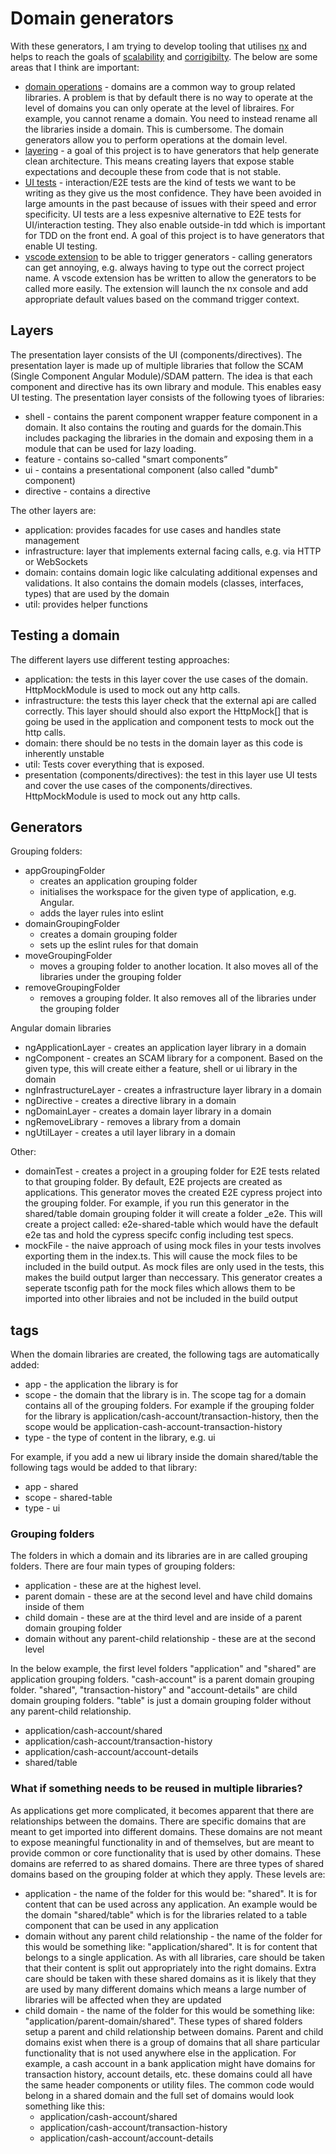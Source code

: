 # Domain generators

With these generators, I am trying to develop tooling that utilises [nx](https://nx.dev/) and helps to reach the goals of [scalability](./documentation/goals/scalability.md) and [corrigibilty](./documentation/goals/corrigibility.md). The below are some areas that I think are important:

- [domain operations](./documentation/stategies.md#domain-operations) - domains are a common way to group related libraries. A problem is that by default there is no way to operate at the level of domains you can only operate at the level of libraires. For example, you cannot rename a domain. You need to instead rename all the libraries inside a domain. This is cumbersome. The domain generators allow you to perform operations at the domain level.
- [layering](./documentation/stategies.md#layering) - a goal of this project is to have generators that help generate clean architecture. This means creating layers that expose stable expectations and decouple these from code that is not stable.
- [UI tests](./documentation/stategies.md#ui-tests) - interaction/E2E tests are the kind of tests we want to be writing as they give us the most confidence. They have been avoided in large amounts in the past because of issues with their speed and error specificity. UI tests are a less expesnive alternative to E2E tests for UI/interaction testing. They also enable outside-in tdd which is important for TDD on the front end. A goal of this project is to have generators that enable UI testing.
- [vscode extension](https://github.com/srleecode/vscode-domain-generators-extension) to be able to trigger generators - calling generators can get annoying, e.g. always having to type out the correct project name. A vscode extension has be written to allow the generators to be called more easily. The extension will launch the nx console and add appropriate default values based on the command trigger context.

## Layers

The presentation layer consists of the UI (components/directives). The presentation layer is made up of multiple libraries that follow the SCAM (Single Component Angular Module)/SDAM pattern. The idea is that each component and directive has its own library and module. This enables easy UI testing. The presentation layer consists of the following tyoes of libraries:

- shell - contains the parent component wrapper feature component in a domain. It also contains the routing and guards for the domain.This includes packaging the libraries in the domain and exposing them in a module that can be used for lazy loading.
- feature - contains so-called "smart components”
- ui - contains a presentational component (also called "dumb" component)
- directive - contains a directive

The other layers are:

- application: provides facades for use cases and handles state management
- infrastructure: layer that implements external facing calls, e.g. via HTTP or WebSockets
- domain: contains domain logic like calculating additional expenses and validations. It also contains the domain models (classes, interfaces, types) that are used by the domain
- util: provides helper functions

## Testing a domain

The different layers use different testing approaches:

- application: the tests in this layer cover the use cases of the domain. HttpMockModule is used to mock out any http calls.
- infrastructure: the tests this layer check that the external api are called correctly. This layer should should also export the HttpMock[] that is going be used in the application and component tests to mock out the http calls.
- domain: there should be no tests in the domain layer as this code is inherently unstable
- util: Tests cover everything that is exposed.
- presentation (components/directives): the test in this layer use UI tests and cover the use cases of the components/directives. HttpMockModule is used to mock out any http calls.

## Generators

Grouping folders:

- appGroupingFolder
  - creates an application grouping folder
  - initialises the workspace for the given type of application, e.g. Angular.
  - adds the layer rules into eslint
- domainGroupingFolder
  - creates a domain grouping folder
  - sets up the eslint rules for that domain
- moveGroupingFolder
  - moves a grouping folder to another location. It also moves all of the libraries under the grouping folder
- removeGroupingFolder
  - removes a grouping folder. It also removes all of the libraries under the grouping folder

Angular domain libraries

- ngApplicationLayer - creates an application layer library in a domain
- ngComponent - creates an SCAM library for a component. Based on the given type, this will create either a feature, shell or ui library in the domain
- ngInfrastructureLayer - creates a infrastructure layer library in a domain
- ngDirective - creates a directive library in a domain
- ngDomainLayer - creates a domain layer library in a domain
- ngRemoveLibrary - removes a library from a domain
- ngUtilLayer - creates a util layer library in a domain

Other:

- domainTest - creates a project in a grouping folder for E2E tests related to that grouping folder. By default, E2E projects are created as applications. This generator moves the created E2E cypress project into the grouping folder. For example, if you run this generator in the shared/table domain grouping folder it will create a folder \_e2e. This will create a project called: e2e-shared-table which would have the default e2e tas and hold the cypress specifc config including test specs.
- mockFile - the naive approach of using mock files in your tests involves exporting them in the index.ts. This will cause the mock files to be included in the build output. As mock files are only used in the tests, this makes the build output larger than neccessary. This generator creates a seperate tsconfig path for the mock files which allows them to be imported into other libraies and not be included in the build output

## tags

When the domain libraries are created, the following tags are automatically added:

- app - the application the library is for
- scope - the domain that the library is in. The scope tag for a domain contains all of the grouping folders. For example if the grouping folder for the library is application/cash-account/transaction-history, then the scope would be application-cash-account-transaction-history
- type - the type of content in the library, e.g. ui

For example, if you add a new ui library inside the domain shared/table the following tags would be added to that library:

- app - shared
- scope - shared-table
- type - ui

### Grouping folders

The folders in which a domain and its libraries are in are called grouping folders. There are four main types of grouping folders:

- application - these are at the highest level.
- parent domain - these are at the second level and have child domains inside of them
- child domain - these are at the third level and are inside of a parent domain grouping folder
- domain without any parent-child relationship - these are at the second level

In the below example, the first level folders "application" and "shared" are application grouping folders. "cash-account" is a parent domain grouping folder. "shared", "transaction-history" and "account-details" are child domain grouping folders. "table" is just a domain grouping folder without any parent-child relationship.

- application/cash-account/shared
- application/cash-account/transaction-history
- application/cash-account/account-details
- shared/table

### What if something needs to be reused in multiple libraries?

As applications get more complicated, it becomes apparent that there are relationships between the domains. There are specific domains that are meant to get imported into different domains. These domains are not meant to expose meaningful functionality in and of themselves, but are meant to provide common or core functionality that is used by other domains. These domains are referred to as shared domains. There are three types of shared domains based on the grouping folder at which they apply. These levels are:

- application - the name of the folder for this would be: "shared". It is for content that can be used across any application. An example would be the domain "shared/table" which is for the libraries related to a table component that can be used in any application
- domain without any parent child relationship - the name of the folder for this would be something like: "application/shared". It is for content that belongs to a single application. As with all libraries, care should be taken that their content is split out appropriately into the right domains. Extra care should be taken with these shared domains as it is likely that they are used by many different domains which means a large number of libraries will be affected when they are updated
- child domain - the name of the folder for this would be something like: "application/parent-domain/shared". These types of shared folders setup a parent and child relationship between domains. Parent and child domains exist when there is a group of domains that all share particular functionality that is not used anywhere else in the application. For example, a cash account in a bank application might have domains for transaction history, account details, etc. these domains could all have the same header components or utility files. The common code would belong in a shared domain and the full set of domains would look something like this:
  - application/cash-account/shared
  - application/cash-account/transaction-history
  - application/cash-account/account-details
